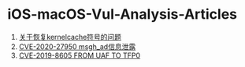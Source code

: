 # iOS-macOS-Vul-Analysis-Articles

1. [关于恢复kernelcache符号的问题](关于恢复kernelcache符号的问题.pdf)
2. [CVE-2020-27950 msgh_ad信息泄露](CVE-2020-27950%20msgh_ad信息泄露.pdf)
3. [CVE-2019-8605 FROM UAF TO TFP0](CVE-2019-8605%20FROM%20UAF%20TO%20TFP0.pdf)
